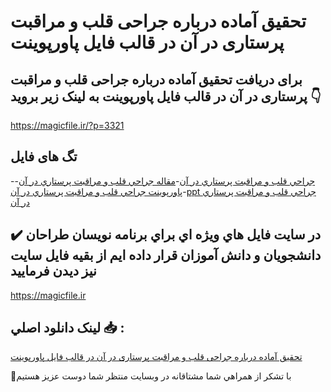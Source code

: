 # تحقیق آماده درباره جراحی قلب و مراقبت پرستاری در آن در قالب فایل پاورپوینت

## برای دریافت تحقیق آماده درباره جراحی قلب و مراقبت پرستاری در آن در قالب فایل پاورپوینت به لینک زیر بروید 👇

https://magicfile.ir/?p=3321

## تگ های فایل

-[جراحي قلب و مراقبت پرستاري در آن](https://magicfile.ir/product/%d8%aa%d8%ad%d9%82%d9%8a%d9%82-%d8%ac%d8%b1%d8%a7%d8%ad%d9%8a-%d9%82%d9%84%d8%a8-%d9%88-%d9%85%d8%b1%d8%a7%d9%82%d8%a8%d8%aa-%d9%be%d8%b1%d8%b3%d8%aa%d8%a7%d8%b1%d9%8a-%d9%be%d8%a7%d9%88%d8%b1%d9%be%d9%88%d9%8a%d9%86%d8%aa/)-[مقاله جراحي قلب و مراقبت پرستاري در آن](https://magicfile.ir/product/%d8%aa%d8%ad%d9%82%d9%8a%d9%82-%d8%ac%d8%b1%d8%a7%d8%ad%d9%8a-%d9%82%d9%84%d8%a8-%d9%88-%d9%85%d8%b1%d8%a7%d9%82%d8%a8%d8%aa-%d9%be%d8%b1%d8%b3%d8%aa%d8%a7%d8%b1%d9%8a-%d9%be%d8%a7%d9%88%d8%b1%d9%be%d9%88%d9%8a%d9%86%d8%aa/)-[پاورپوینت جراحي قلب و مراقبت پرستاري در آن](https://magicfile.ir/product/%d8%aa%d8%ad%d9%82%d9%8a%d9%82-%d8%ac%d8%b1%d8%a7%d8%ad%d9%8a-%d9%82%d9%84%d8%a8-%d9%88-%d9%85%d8%b1%d8%a7%d9%82%d8%a8%d8%aa-%d9%be%d8%b1%d8%b3%d8%aa%d8%a7%d8%b1%d9%8a-%d9%be%d8%a7%d9%88%d8%b1%d9%be%d9%88%d9%8a%d9%86%d8%aa/)-[ppt جراحي قلب و مراقبت پرستاري در آن](https://magicfile.ir/product/%d8%aa%d8%ad%d9%82%d9%8a%d9%82-%d8%ac%d8%b1%d8%a7%d8%ad%d9%8a-%d9%82%d9%84%d8%a8-%d9%88-%d9%85%d8%b1%d8%a7%d9%82%d8%a8%d8%aa-%d9%be%d8%b1%d8%b3%d8%aa%d8%a7%d8%b1%d9%8a-%d9%be%d8%a7%d9%88%d8%b1%d9%be%d9%88%d9%8a%d9%86%d8%aa/)

## ✔️ در سايت فايل هاي ويژه اي براي برنامه نويسان طراحان دانشجويان و دانش آموزان قرار داده ايم از بقيه فايل سايت نيز ديدن فرماييد

https://magicfile.ir


## لينک دانلود اصلي 📥 :

[تحقیق آماده درباره جراحی قلب و مراقبت پرستاری در آن در قالب فایل پاورپوینت](https://magicfile.ir/product/%d8%aa%d8%ad%d9%82%d9%8a%d9%82-%d8%ac%d8%b1%d8%a7%d8%ad%d9%8a-%d9%82%d9%84%d8%a8-%d9%88-%d9%85%d8%b1%d8%a7%d9%82%d8%a8%d8%aa-%d9%be%d8%b1%d8%b3%d8%aa%d8%a7%d8%b1%d9%8a-%d9%be%d8%a7%d9%88%d8%b1%d9%be%d9%88%d9%8a%d9%86%d8%aa/) 


🙏با تشکر از همراهي شما مشتاقانه در وبسایت منتظر شما دوست عزیز هستیم

